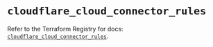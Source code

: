 # `cloudflare_cloud_connector_rules`

Refer to the Terraform Registry for docs: [`cloudflare_cloud_connector_rules`](https://registry.terraform.io/providers/cloudflare/cloudflare/5.3.0/docs/resources/cloud_connector_rules).
